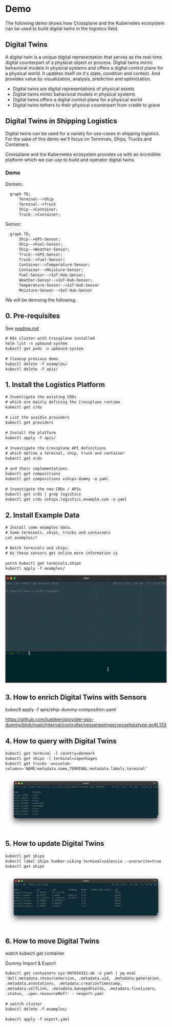 # Demo

The following demo shows how Crossplane and the Kubernetes ecosystem can be used to build digital twins in the logistics field.

## Digital Twins

A digital twin is a unique digital representation that serves as the real-time digital counterpart of a physical object or process. Digital twins mimic behavioral models in physical systems and offers a digital control plane for a physical world. It updates itself on it's state, condition and context. And provides value by visualization, analysis, prediction and optimization.

* Digital twins are digital representations of physical assets
* Digital twins mimic behavioral models in physical systems
* Digital twins offers a digital control plane for a physical world
* Digital twins tethers to their physical counterpart from cradle to grave


## Digital Twins in Shipping Logistics

Digital twins can be used for a variety for use-cases in shipping logistics. For the sake of this demo we'll focus on Terminals, Ships, Trucks and Containers. 

Crossplane and the Kubernetes ecosystem provides us with an incredible platform which we can use to build and operator digital twins.  

### Demo
Domain:
```mermaid
  graph TD;
      Terminal-->Ship
      Terminal-->Truck
      Ship-->Container;
      Truck-->Container;
```

Sensor:
```mermaid
  graph TD;
      Ship-->GPS-Sensor;
      Ship-->Fuel-Sensor;
      Ship-->Weather-Sensor;
      Truck-->GPS-Sensor;
      Truck-->Fuel-Sensor;
      Container-->Temperature-Sensor;
      Container-->Moisture-Sensor;
      Fuel-Sensor-->IoT-Hub-Sensor;
      Weather-Sensor-->IoT-Hub-Sensor;
      Temperature-Sensor-->IoT-Hub-Sensor
      Moisture-Sensor-->IoT-Hub-Sensor
```

We will be demoing the following:

## 0. Pre-requisites
See [readme.md](readme.md)

```
# K8s cluster with Crossplane installed
helm list -n upbound-system
kubectl get pods -n upbound-system

# Cleanup previous demo
kubectl delete -f examples/
kubectl delete -f apis/
```

## 1. Install the Logistics Platform
```
# Investigate the existing CRDs 
# which are mainly defining the Crossplane runtime
kubectl get crds

# List the avaible providers
kubectl get providers

# Install the platform
kubectl apply -f apis/

# Investigate the Crossplane API definitions
# which define a terminal, ship, truck and container 
kubectl get xrds

# and their implementations
kubectl get compositions
kubectl get compositions xships-dummy -o yaml

# Investigate the new CRDs / APIs
kubectl get crds | grep logistics
kubectl get crds xships.logistics.example.com -o yaml
```

## 2. Install Example Data

```
# Install some examples data. 
# Some terminals, ships, trucks and containers
cat examples/*

# Watch terminals and ships.
# As these sensors get online more information is 

watch kubectl get terminals,ships
kubectl apply -f examples/
```

![image](get-terminals-ships.gif)

## 3. How to enrich Digital Twins with Sensors

kubectl apply -f apis/ship-dummy-composition.yaml

https://github.com/luebken/provider-gps-dummy/blob/main/internal/controller/vesselgpstype/vesselgpstype.go#L133


## 4. How to query with Digital Twins
```
kubectl get terminal -l country=denmark
kubectl get ships -l terminal=copenhagen
kubectl get trucks -o=custom-columns='NAME:metadata.name,TERMINAL:metadata.labels.terminal'
```

![image](get-trucks.png)

## 5. How to update Digital Twins

```
kubectl get ships
kubectl label ships humber-viking terminal=valencia --overwrite=true
kubectl get ships
```

![image](get-ships.png)

<!-- Outlook: Deploy a policy that updates the terminal.-->

## 6. How to move Digital Twins

watch kubectl get container

Dummy Import & Export
```
kubectl get containers xyz-987654321-ab -o yaml | yq eval 'del(.metadata.resourceVersion, .metadata.uid, .metadata.generation, .metadata.annotations, .metadata.creationTimestamp, .metadata.selfLink, .metadata.managedFields, .metadata.finalizers, .status, .spec.resourceRef)' - >export.yaml

# switch cluster
kubectl delete -f examples/

kubectl apply -f export.yaml
```

